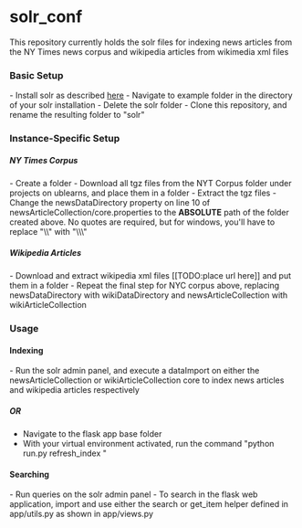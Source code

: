 solr_conf
=========

This repository currently holds the solr files for indexing news articles from the NY Times news corpus and wikipedia articles from wikimedia xml files

<h3>Basic Setup</h3>
- Install solr as described <a href="http://lucene.apache.org/solr/4_2_1/tutorial.html">here</a>
- Navigate to example folder in the directory of your solr installation
- Delete the solr folder
- Clone this repository, and rename the resulting folder to "solr"

<h3>Instance-Specific Setup </h3>
<h5> NY Times Corpus </h5>
- Create a folder 
- Download all tgz files from the NYT Corpus folder under projects on ublearns, and place them in a folder
- Extract the tgz files
- Change the newsDataDirectory property on line 10 of newsArticleCollection/core.properties to the <strong>ABSOLUTE</strong> path of the folder created above. No quotes are required, but for windows, you'll have to replace "\\" with "\\\"

<h5> Wikipedia Articles </h5>
- Download and extract wikipedia xml files [[TODO:place url here]] and put them in a folder
- Repeat the final step for NYC corpus above, replacing newsDataDirectory with wikiDataDirectory and newsArticleCollection with wikiArticleCollection

<h3> Usage </h3>

<h4>Indexing </h4>
- Run the solr admin panel, and execute a dataImport on either the newsArticleCollection or wikiArticleCollection core to index news articles and wikipedia articles respectively 

<h5>OR</h5>

- Navigate to the flask app base folder
- With your virtual environment activated, run the command "python run.py refresh_index <wiki or news>"

<h4> Searching </h4>
- Run queries on the solr admin panel
- To search in the flask web application, import and use either the search or get_item helper defined in app/utils.py as shown in app/views.py


